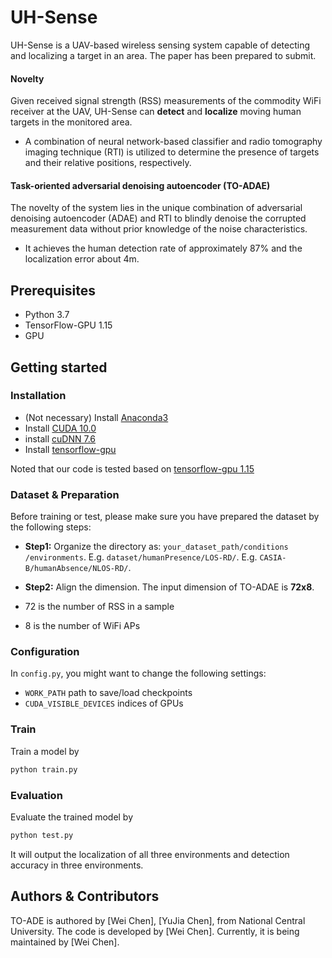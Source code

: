 # UH-Sense

UH-Sense is a UAV-based wireless sensing system capable of detecting and localizing a target in an area. The paper has been prepared to submit.

#### Novelty  
Given received signal strength (RSS) measurements of the commodity WiFi receiver at the UAV, UH-Sense can **detect** and **localize** moving human targets in the monitored area.
- A combination of neural network-based classifier and radio tomography imaging technique (RTI) is utilized to determine the presence of targets and their relative positions, respectively.

#### Task-oriented adversarial denoising autoencoder (TO-ADAE)
The novelty of the system lies in the unique combination of adversarial denoising autoencoder (ADAE) and RTI to blindly denoise the corrupted measurement data without prior knowledge of the noise characteristics.
- It achieves the human detection rate of approximately 87\% and the localization error about 4m.

## Prerequisites

- Python 3.7
- TensorFlow-GPU 1.15
- GPU
 
## Getting started
### Installation

- (Not necessary) Install [Anaconda3](https://www.anaconda.com/download/)
- Install [CUDA 10.0](https://developer.nvidia.com/cuda-90-download-archive)
- install [cuDNN 7.6](https://developer.nvidia.com/cudnn)
- Install [tensorflow-gpu](https://www.tensorflow.org/install/gpu?hl=zh-tw)

Noted that our code is tested based on [tensorflow-gpu 1.15](https://www.tensorflow.org/install/gpu?hl=zh-tw)

### Dataset & Preparation

Before training or test, please make sure you have prepared the dataset
by the following steps:
- **Step1:** Organize the directory as: 
`your_dataset_path/conditions /environments`.
E.g. `dataset/humanPresence/LOS-RD/`.
E.g. `CASIA-B/humanAbsence/NLOS-RD/`.

- **Step2:** Align the dimension.
The input dimension of TO-ADAE is **72x8**.
- 72 is the number of RSS in a sample
- 8 is the number of WiFi APs

### Configuration 

In `config.py`, you might want to change the following settings:
- `WORK_PATH` path to save/load checkpoints
- `CUDA_VISIBLE_DEVICES` indices of GPUs

### Train
Train a model by
```bash
python train.py
```

### Evaluation
Evaluate the trained model by
```bash
python test.py
```
It will output the localization of all three environments and detection accuracy in three environments. 


## Authors & Contributors
TO-ADE is authored by
[Wei Chen],
[YuJia Chen],
from National Central University.
The code is developed by
[Wei Chen].
Currently, it is being maintained by
[Wei Chen].

